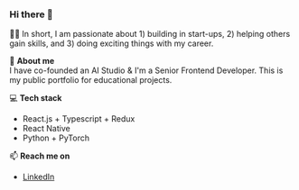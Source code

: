 ### Hi there 👋
🙆‍♀️ In short, I am passionate about 1) building in start-ups, 2) helping others gain skills, and 3) doing exciting things with my career.

💬 <b>About me</b>
<br>
I have co-founded an AI Studio & I'm a Senior Frontend Developer. This is my public portfolio for educational projects. 

💻 <b>Tech stack</b>
- React.js + Typescript + Redux
- React Native
- Python + PyTorch

📫 <b>Reach me on</b> 
- [LinkedIn](https://www.linkedin.com/in/andreea-miclaus/)

<!--
**andreea-irina/andreea-irina** is a ✨ _special_ ✨ repository because its `README.md` (this file) appears on your GitHub profile.

Here are some ideas to get you started:

- 🔭 I’m currently working on ...
- 🌱 I’m currently learning ...
- 👯 I’m looking to collaborate on ...
- 🤔 I’m looking for help with ...
- 💬 Ask me about ...
- 📫 How to reach me: ...
- 😄 Pronouns: ...
- ⚡ Fun fact: ...
-->

